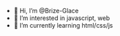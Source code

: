 - 👋 Hi, I’m @Brize-Glace
- 👀 I’m interested in javascript, web
- 🌱 I’m currently learning html/css/js

